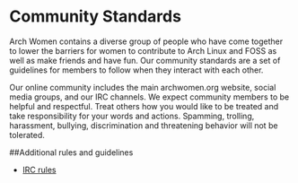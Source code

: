 # Community Standards

Arch Women contains a diverse group of people who have come together to lower
the barriers for women to contribute to Arch Linux and FOSS as well as make
friends and have fun. Our community standards are a set of guidelines for
members to follow when they interact with each other.

Our online community includes the main archwomen.org website, social media
groups, and our IRC channels. We expect community members to be helpful and
respectful. Treat others how you would like to be treated and take
responsibility for your words and actions. Spamming, trolling, harassment,
bullying, discrimination and threatening behavior will not be tolerated.

##Additional rules and guidelines

* [IRC rules](https://archwomen.org/wiki/aw-org:irc)
